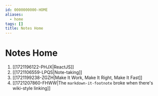 ```yaml
---
id: 0000000000-HOME
aliases:
  - home
tags: []
title: Notes Home
---
```


# Notes Home

<div id="search"></div>

1. [[1721196122-PHJX|ReactJS]]
1. [[1721106559-LPQS|Note-taking]]
1. [[1721199238-ZGZH|Make It Work, Make It Right, Make It Fast]]
1. [[1721207860-FHWW|The `markdown-it-footnote` broke when there's wiki-style linking]]
